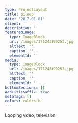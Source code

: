 ```yaml
---
type: ProjectLayout
title: pileup
date: '2017-01-01'
client: ''
description: ''
featuredImage:
  type: ImageBlock
  url: /images/171243399253.jpg
  altText: ''
  caption: ''
  elementId: ''
media:
  type: ImageBlock
  url: /images/171243399253.jpg
  altText: ''
  caption: ''
  elementId: ''
bottomSections: []
addTitleSuffix: true
metaTags: []
colors: colors-b
---
```

Looping video, television

